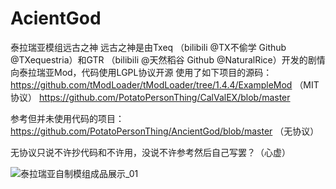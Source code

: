 # AcientGod
泰拉瑞亚模组远古之神
远古之神是由Txeq （bilibili @TX不偷学 Github @TXequestria）和GTR （bilibili @天然稻谷 Github @NaturalRice）开发的剧情向泰拉瑞亚Mod，代码使用LGPL协议开源
使用了如下项目的源码：
https://github.com/tModLoader/tModLoader/tree/1.4.4/ExampleMod （MIT协议）
https://github.com/PotatoPersonThing/CalValEX/blob/master

参考但并未使用代码的项目：
https://github.com/PotatoPersonThing/AncientGod/blob/master （无协议）

无协议只说不许抄代码和不许用，没说不许参考然后自己写罢？（心虚）



![泰拉瑞亚自制模组成品展示_01](https://github.com/user-attachments/assets/c76f7af0-b154-41c7-8025-9dedb83f5d57)
